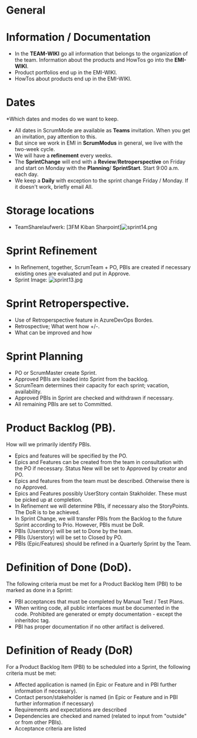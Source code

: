 # General 
# Information / Documentation
* In the **TEAM-WIKI** go all information that belongs to the organization of the team. Information about the products and HowTos go into the **EMI-WIKI**.
* Product portfolios end up in the EMI-WIKI.
* HowTos about products end up in the EMI-WIKI.

# Dates
*Which dates and modes do we want to keep.
* All dates in ScrumMode are available as **Teams** invitation. When you get an invitation, pay attention to this.
* But since we work in EMI in **ScrumModus** in general, we live with the two-week cycle.
* We will have a **refinement** every weeks.  
* The **SprintChange** will end with a **Review**/**Retroperspective** on Friday and start on Monday with the **Planning**/ **SprintStart**. Start 9:00 a.m. each day. 
* We keep a **Daily** with exception to the sprint change Friday / Monday. If it doesn't work, briefly email All. 

# Storage locations
* TeamSharelaufwerk: [3FM Kiban Sharpoint]![sprint14.png](/.attachments/sprint14-2ac3dfb4-7703-4d0a-a027-58a18a0e9cc0.png)

# Sprint Refinement
* In Refinement, together, ScrumTeam + PO, PBIs are created if necessary existing ones are evaluated and put in Approve.
* Sprint Image: 
![sprint13.jpg](/.attachments/sprint13-4180ba5c-b012-40a3-95b3-af8b7eb8654c.jpg)
# Sprint Retroperspective.
* Use of Retroperspective feature in AzureDevOps Bordes.
* Retrospective; What went how +/-.
* What can be improved and how

# Sprint Planning
* PO or ScrumMaster create Sprint.
* Approved PBIs are loaded into Sprint from the backlog.
* ScrumTeam determines their capacity for each sprint; vacation, availability.
* Approved PBIs in Sprint are checked and withdrawn if necessary. 
* All remaining PBIs are set to Committed.

# Product Backlog (PB).
How will we primarily identify PBIs.
* Epics and features will be specified by the PO.
* Epics and Features can be created from the team in consultation with the PO if necessary. Status New will be set to Approved by creator and PO.
* Epics and features from the team must be described. Otherwise there is no Approved.
* Epics and Features possibly UserStory contain Stakholder. These must be picked up at completion. 
* In Refinement we will determine PBIs, if necessary also the StoryPoints. The DoR is to be achieved.
* In Sprint Change, we will transfer PBIs from the Backlog to the future Sprint according to Prio. However, PBIs must be DoR.
* PBIs (Userstory) will be set to Done by the team.
* PBIs (Userstory) will be set to Closed by PO.
* PBIs (Epic/Features) should be refined in a Quarterly Sprint by the Team.
 
# Definition of Done (DoD).
The following criteria must be met for a Product Backlog Item (PBI) to be marked as done in a Sprint:

* PBI acceptances that must be completed by Manual Test / Test Plans.
* When writing code, all public interfaces must be documented in the code. Prohibited are generated or empty documentation - except the inheritdoc tag.
* PBI has proper documentation if no other artifact is delivered.

# Definition of Ready (DoR)
For a Product Backlog Item (PBI) to be scheduled into a Sprint, the following criteria must be met:

* Affected application is named
(in Epic or Feature and in PBI further information if necessary).
* Contact person/stakeholder is named
(in Epic or Feature and in PBI further information if necessary)
* Requirements and expectations are described
* Dependencies are checked and named
(related to input from "outside" or from other PBIs).
* Acceptance criteria are listed
